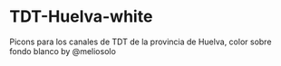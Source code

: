 # TDT-Huelva-white
Picons para los canales de TDT de la provincia de Huelva, color sobre fondo blanco by @meliosolo
